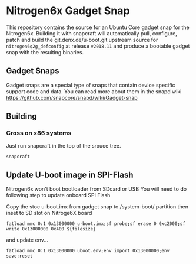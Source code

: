# Nitrogen6x Gadget Snap

This repository contains the source for an Ubuntu Core gadget snap
for the Nitrogen6x. Building it with snapcraft will
automatically pull, configure, patch and build the git.denx.de/u-boot.git
upstream source for `nitrogen6q2g_defconfig` at release `v2018.11` and produce
a bootable gadget snap with the resulting binaries.

## Gadget Snaps

Gadget snaps are a special type of snaps that contain device specific support
code and data. You can read more about them in the snapd wiki
https://github.com/snapcore/snapd/wiki/Gadget-snap

## Building

### Cross on x86 systems

Just run snapcraft in the top of the srouce tree.

```
snapcraft
```

## Update U-boot image in SPI-Flash

Nitrogen6x won't boot bootloader from SDcard or USB
You will need to do following step to update onboard SPI Flash

Copy the stoc u-boot.imx from gadget snap to /system-boot/ partition
then inset to SD slot on Nitroge6X board 
```
fatload mmc 0:1 0x13000000 u-boot.imx;sf probe;sf erase 0 0xc2000;sf write 0x13000000 0x400 ${filesize}
```
and update env...
```
fatload mmc 0:1 0x13000000 uboot.env;env import 0x13000000;env save;reset
```
